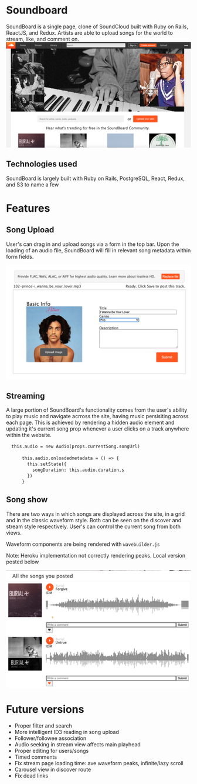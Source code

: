 # Soundboard

SoundBoard is a single page, clone of SoundCloud built with Ruby on Rails, ReactJS, and Redux. Artists are able to upload songs for the world to stream, like, and comment on.
![splash demo](readme_assets/splash_demo.png)

## Technologies used

SoundBoard is largely built with Ruby on Rails, PostgreSQL, React, Redux, and S3 to name a few

# Features

## Song Upload

User's can drag in and upload songs via a form in the top bar. Upon the loading of an audio file, SoundBoard will fill in relevant song metadata within form fields.

![song_upload](readme_assets/song_upload.png)

## Streaming

A large portion of SoundBoard's functionality comes from the user's ability to play music and navigate acrross the site, having music persisiting across each page. This is achieved by rendering a hidden audio element and updating it's current song prop whenever a user clicks on a track anywhere within the website.

```
  this.audio = new Audio(props.currentSong.songUrl)

      this.audio.onloadedmetadata = () => {
        this.setState({
          songDuration: this.audio.duration,s
        })
      }
```

## Song show

There are two ways in which songs are displayed across the site, in a grid and in the classic waveform style. Both can be seen on the discover and stream style respectively. User's can control the current song from both views.

Waveform components are being rendered with `wavebuilder.js`

Note: Heroku implementation not correctly rendering peaks. Local version posted below

![stream_view](readme_assets/stream_view_demo.png)

# Future versions

- Proper filter and search
- More intelligent ID3 reading in song upload
- Follower/followee association
- Audio seeking in stream view affects main playhead
- Proper editing for users/songs
- Timed comments
- Fix stream page loading time: ave waveform peaks, infinite/lazy scroll
- Carousel view in discover route
- Fix dead links
